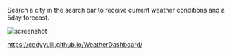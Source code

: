 Search a city in the search bar to receive current weather conditions and a 5day forecast.

![screenshot](screenshot.jpg)

https://codyyuill.github.io/WeatherDashboard/